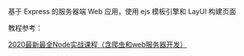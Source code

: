 基于 Express 的服务器端 Web 应用，使用 ejs 模板引擎和 LayUI 构建页面

教程参考：

[2020最新最全Node实战课程（含爬虫和web服务器开发）](https://www.bilibili.com/video/BV1i7411G7kW)
